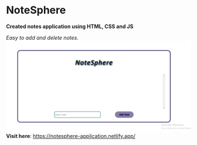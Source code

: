 # NoteSphere
**Created notes application using HTML, CSS and JS**

*Easy to add and delete notes.*
![Notes application output ](op.PNG)
**Visit here**: https://notesphere-application.netlify.app/ 